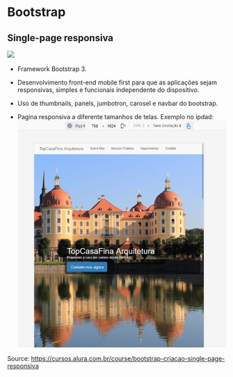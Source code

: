 # Bootstrap

## Single-page responsiva

![](https://github.com/haradwaith03/FrontEndTutorials/blob/main/singlePageBootstrap/Demo/top.gif)

* Framework Bootstrap 3.
* Desenvolvimento front-end mobile first para que as aplicações sejam responsivas, simples e funcionais independente do dispositivo.
* Uso de thumbnails, panels, jumbotron, carosel e navbar do bootstrap.

* Pagina responsiva a diferente tamanhos de telas. Exemplo no ipdad:
![](https://github.com/haradwaith03/FrontEndTutorials/blob/main/singlePageBootstrap/Demo/top_ipad.PNG)

Source: https://cursos.alura.com.br/course/bootstrap-criacao-single-page-responsiva
